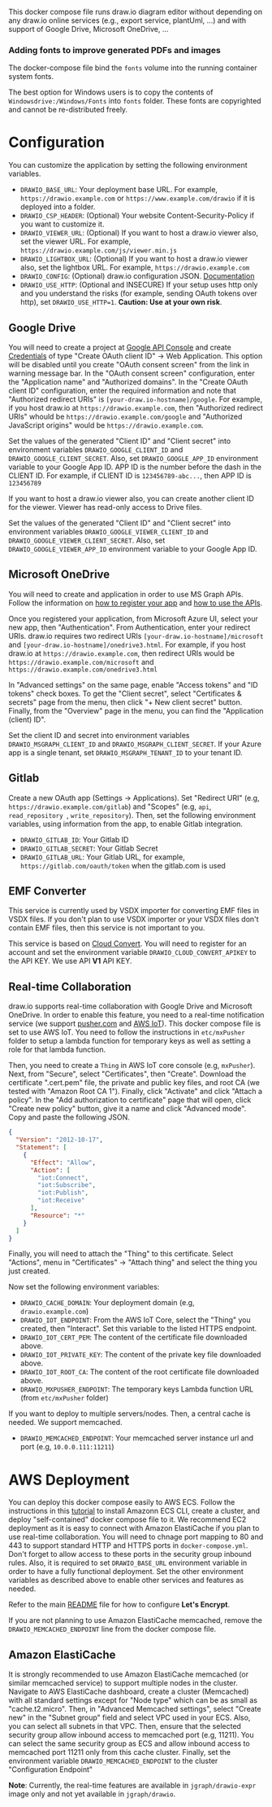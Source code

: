 This docker compose file runs draw.io diagram editor without depending on any draw.io online services (e.g., export service, plantUml, ...) and with support of Google Drive, Microsoft OneDrive, ...

### Adding fonts to improve generated PDFs and images

The docker-compose file bind the `fonts` volume into the running container system fonts.

The best option for Windows users is to copy the contents of `Windowsdrive:/Windows/Fonts` into `fonts` folder. These fonts are copyrighted and cannot be re-distributed freely.

# Configuration

You can customize the application by setting the following environment variables.

* `DRAWIO_BASE_URL`: Your deployment base URL. For example, `https://drawio.example.com` or `https://www.example.com/drawio` if it is deployed into a folder.
* `DRAWIO_CSP_HEADER`: (Optional) Your website Content-Security-Policy if you want to customize it.
* `DRAWIO_VIEWER_URL`: (Optional) If you want to host a draw.io viewer also, set the viewer URL. For example, `https://drawio.example.com/js/viewer.min.js`
* `DRAWIO_LIGHTBOX_URL`: (Optional) If you want to host a draw.io viewer also, set the lightbox URL. For example, `https://drawio.example.com` 
* `DRAWIO_CONFIG`: (Optional) draw.io configuration JSON. [Documentation](https://desk.draw.io/support/solutions/articles/16000058316)
* `DRAWIO_USE_HTTP`: (Optional and INSECURE) If your setup uses http only and you understand the risks (for example, sending OAuth tokens over http), set `DRAWIO_USE_HTTP=1`. **Caution: Use at your own risk**.

## Google Drive

You will need to create a project at [Google API Console](https://console.developers.google.com/apis) and create [Credentials](https://console.developers.google.com/apis/credentials) of type "Create OAuth client ID" -> Web Application. This option will be disabled until you create "OAuth consent screen" from the link in warning message bar. In the "OAuth consent screen" configuration, enter the "Application name" and "Authorized domains". In the "Create OAuth client ID" configuration, enter the required information and note that "Authorized redirect URIs" is `[your-draw.io-hostname]/google`. For example, if you host draw.io at `https://drawio.example.com`, then "Authorized redirect URIs" whould be `https://drawio.example.com/google` and "Authorized JavaScript origins" would be `https://drawio.example.com`.

Set the values of the generated "Client ID" and "Client secret" into environment variables `DRAWIO_GOOGLE_CLIENT_ID` and `DRAWIO_GOOGLE_CLIENT_SECRET`. Also, set `DRAWIO_GOOGLE_APP_ID` environment variable to your Google App ID. APP ID is the number before the dash in the CLIENT ID. For example, if CLIENT ID is `123456789-abc...`, then APP ID is `123456789`

If you want to host a draw.io viewer also, you can create another client ID for the viewer. Viewer has read-only access to Drive files.

Set the values of the generated "Client ID" and "Client secret" into environment variables `DRAWIO_GOOGLE_VIEWER_CLIENT_ID` and `DRAWIO_GOOGLE_VIEWER_CLIENT_SECRET`. Also, set `DRAWIO_GOOGLE_VIEWER_APP_ID` environment variable to your Google App ID.

## Microsoft OneDrive

You will need to create and application in order to use MS Graph APIs. Follow the information on [how to register your app](https://docs.microsoft.com/en-us/graph/auth-register-app-v2) and [how to use the APIs](https://docs.microsoft.com/en-us/graph/use-the-api).

Once you registered your application, from Microsoft Azure UI, select your new app, then "Authentication". From Authentication, enter your redirect URIs. draw.io requires two redirect URIs `[your-draw.io-hostname]/microsoft` and `[your-draw.io-hostname]/onedrive3.html`. For example, if you host draw.io at `https://drawio.example.com`, then redirect URIs would be `https://drawio.example.com/microsoft` and `https://drawio.example.com/onedrive3.html`

In "Advanced settings" on the same page, enable "Access tokens" and "ID tokens" check boxes. To get the "Client secret", select "Certificates & secrets" page from the menu, then click "+ New client secret" button. Finally, from the "Overview" page in the menu, you can find the "Application (client) ID". 

Set the client ID and secret into environment variables `DRAWIO_MSGRAPH_CLIENT_ID` and `DRAWIO_MSGRAPH_CLIENT_SECRET`. If your Azure app is a single tenant, set `DRAWIO_MSGRAPH_TENANT_ID` to your tenant ID.
## Gitlab

Create a new OAuth app (Settings -> Applications). Set "Redirect URI" (e.g, `https://drawio.example.com/gitlab`) and "Scopes" (e.g, `api`, `read_repository
`, `write_repository`). Then, set the following environment variables, using information from the app, to enable Gitlab integration.

* `DRAWIO_GITLAB_ID`: Your Gitlab ID
* `DRAWIO_GITLAB_SECRET`: Your Gitlab Secret
* `DRAWIO_GITLAB_URL`: Your Gitlab URL, for example, `https://gitlab.com/oauth/token` when the gitlab.com is used

## EMF Converter

This service is currently used by VSDX importer for converting EMF files in VSDX files. If you don't plan to use VSDX importer or your VSDX files don't contain EMF files, then this service is not important to you.

This service is based on [Cloud Convert](http://cloudconvert.com). You will need to register for an account and set the environment variable `DRAWIO_CLOUD_CONVERT_APIKEY` to the API KEY. We use API **V1** API KEY.

## Real-time Collaboration

draw.io supports real-time collaboration with Google Drive and Microsoft OneDrive. In order to enable this feature, you need to a real-time notification service (we support [pusher.com](https://pusher.com/) and [AWS IoT](https://aws.amazon.com/iot-core/?nc=sn&loc=2&dn=3)). This docker compose file is set to use AWS IoT.
You need to follow the instructions in `etc/mxPusher` folder to setup a lambda function for temporary keys as well as setting a role for that lambda function. 

Then, you need to create a `Thing` in AWS IoT core console (e.g, `mxPusher`). Next, from "Secure", select "Certificates", then "Create". Download the certificate ".cert.pem" file, the private and public key files, and root CA (we tested with "Amazon Root CA 1"). Finally, click "Activate" and click "Attach a policy". In the "Add authorization to certificate" page that will open, click "Create new policy" button, give it a name and click "Advanced mode". Copy and paste the following JSON.

```JSON
{
  "Version": "2012-10-17",
  "Statement": [
    {
      "Effect": "Allow",
      "Action": [
        "iot:Connect",
        "iot:Subscribe",
        "iot:Publish",
        "iot:Receive"
      ],
      "Resource": "*"
    }
  ]
}
```
Finally, you will need to attach the "Thing" to this certificate. Select "Actions", menu in "Certificates" -> "Attach thing" and select the thing you just created.

Now set the following environment variables:

* `DRAWIO_CACHE_DOMAIN`: Your deployment domain (e.g, `drawio.example.com`)
* `DRAWIO_IOT_ENDPOINT`: From the AWS IoT Core, select the "Thing" you created, then "Interact". Set this variable to the listed HTTPS endpoint.
* `DRAWIO_IOT_CERT_PEM`: The content of the certificate file downloaded above.
* `DRAWIO_IOT_PRIVATE_KEY`: The content of the private key file downloaded above.
* `DRAWIO_IOT_ROOT_CA`: The content of the root certificate file downloaded above.
* `DRAWIO_MXPUSHER_ENDPOINT`: The temporary keys Lambda function URL (from `etc/mxPusher` folder)

If you want to deploy to multiple servers/nodes. Then, a central cache is needed. We support memcached.

* `DRAWIO_MEMCACHED_ENDPOINT`: Your memcached server instance url and port (e.g, `10.0.0.111:11211`)

# AWS Deployment

You can deploy this docker compose easily to AWS ECS. Follow the instructions in this [tutorial](https://docs.aws.amazon.com/AmazonECS/latest/developerguide/ecs-cli-tutorial-ec2.html) to install Amazonn ECS CLI, create a cluster, and deploy "self-contained" docker compose file to it. We recommend EC2 deployment as it is easy to connect with Amazon ElastiCache if you plan to use real-time collaboration.
You will need to chnage port mapping to 80 and 443 to support standard HTTP and HTTPS ports in `docker-compose.yml`. Don't forget to allow access to these ports in the security group inbound rules. Also, it is required to set `DRAWIO_BASE_URL` environment variable in order to have a fully functional deployment. Set the other environment variables as described above to enable other services and features as needed.

Refer to the main [README](https://github.com/jgraph/docker-drawio) file for how to configure **Let's Encrypt**.

If you are not planning to use Amazon ElastiCache memcached, remove the `DRAWIO_MEMCACHED_ENDPOINT` line from the docker compose file.

## Amazon ElastiCache

It is strongly recommended to use Amazon ElastiCache memcached (or similar memcached service) to support multiple nodes in the cluster.
Navigate to AWS ElastiCache dashboard, create a cluster (Memcached) with all standard settings except for "Node type" which can be as small as "cache.t2.micro". Then, in "Advanced Memcached settings", select "Create new" in the "Subnet group" field and select VPC used in your ECS. Also, you can select all subnets in that VPC. Then, ensure that the selected security group allow inbound access to memcached port (e.g, 11211). You can select the same security group as ECS and allow inbound access to memcached port 11211 only from this cache cluster.
Finally, set the environment variable `DRAWIO_MEMCACHED_ENDPOINT` to the cluster "Configuration Endpoint"

**Note**: Currently, the real-time features are available in `jgraph/drawio-expr` image only and not yet available in `jgraph/drawio`.
